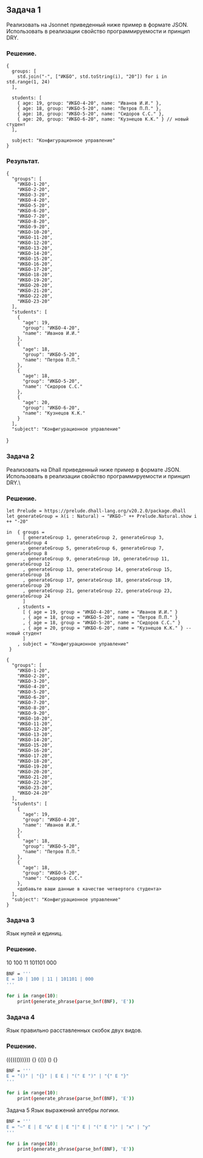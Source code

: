 ## Задача 1
Реализовать на Jsonnet приведенный ниже пример в формате JSON. Использовать в реализации свойство программируемости и принцип DRY.

### Решение.
```
{
  groups: [
    std.join("-", ["ИКБО", std.toString(i), "20"]) for i in std.range(1, 24)
  ],

  students: [
    { age: 19, group: "ИКБО-4-20", name: "Иванов И.И." },
    { age: 18, group: "ИКБО-5-20", name: "Петров П.П." },
    { age: 18, group: "ИКБО-5-20", name: "Сидоров С.С." },
    { age: 20, group: "ИКБО-6-20", name: "Кузнецов К.К." } // новый студент
  ],

  subject: "Конфигурационное управление"
}
```

### Результат.
```
{
  "groups": [
    "ИКБО-1-20",
    "ИКБО-2-20",
    "ИКБО-3-20",
    "ИКБО-4-20",
    "ИКБО-5-20",
    "ИКБО-6-20",
    "ИКБО-7-20",
    "ИКБО-8-20",
    "ИКБО-9-20",
    "ИКБО-10-20",
    "ИКБО-11-20",
    "ИКБО-12-20",
    "ИКБО-13-20",
    "ИКБО-14-20",
    "ИКБО-15-20",
    "ИКБО-16-20",
    "ИКБО-17-20",
    "ИКБО-18-20",
    "ИКБО-19-20",
    "ИКБО-20-20",
    "ИКБО-21-20",
    "ИКБО-22-20",
    "ИКБО-23-20"
  ],
  "students": [
    {
      "age": 19,
      "group": "ИКБО-4-20",
      "name": "Иванов И.И."
    },
    {
      "age": 18,
      "group": "ИКБО-5-20",
      "name": "Петров П.П."
    },
    {
      "age": 18,
      "group": "ИКБО-5-20",
      "name": "Сидоров С.С."
    },
    {
      "age": 20,
      "group": "ИКБО-6-20",
      "name": "Кузнецов К.К."
    }
  ],
  "subject": "Конфигурационное управление"
```
}
### Задача 2
Реализовать на Dhall приведенный ниже пример в формате JSON. Использовать в реализации свойство программируемости и принцип DRY.\

### Решение.
```
let Prelude = https://prelude.dhall-lang.org/v20.2.0/package.dhall
let generateGroup = λ(i : Natural) → "ИКБО-" ++ Prelude.Natural.show i ++ "-20"

in  { groups =
      [ generateGroup 1, generateGroup 2, generateGroup 3, generateGroup 4
      , generateGroup 5, generateGroup 6, generateGroup 7, generateGroup 8
      , generateGroup 9, generateGroup 10, generateGroup 11, generateGroup 12
      , generateGroup 13, generateGroup 14, generateGroup 15, generateGroup 16
      , generateGroup 17, generateGroup 18, generateGroup 19, generateGroup 20
      , generateGroup 21, generateGroup 22, generateGroup 23, generateGroup 24
      ]
    , students =
      [ { age = 19, group = "ИКБО-4-20", name = "Иванов И.И." }
      , { age = 18, group = "ИКБО-5-20", name = "Петров П.П." }
      , { age = 18, group = "ИКБО-5-20", name = "Сидоров С.С." }
      , { age = 20, group = "ИКБО-6-20", name = "Кузнецов К.К." } -- новый студент
      ]
    , subject = "Конфигурационное управление"
 }
```
```
{
  "groups": [
    "ИКБО-1-20",
    "ИКБО-2-20",
    "ИКБО-3-20",
    "ИКБО-4-20",
    "ИКБО-5-20",
    "ИКБО-6-20",
    "ИКБО-7-20",
    "ИКБО-8-20",
    "ИКБО-9-20",
    "ИКБО-10-20",
    "ИКБО-11-20",
    "ИКБО-12-20",
    "ИКБО-13-20",
    "ИКБО-14-20",
    "ИКБО-15-20",
    "ИКБО-16-20",
    "ИКБО-17-20",
    "ИКБО-18-20",
    "ИКБО-19-20",
    "ИКБО-20-20",
    "ИКБО-21-20",
    "ИКБО-22-20",
    "ИКБО-23-20",
    "ИКБО-24-20"
  ],
  "students": [
    {
      "age": 19,
      "group": "ИКБО-4-20",
      "name": "Иванов И.И."
    },
    {
      "age": 18,
      "group": "ИКБО-5-20",
      "name": "Петров П.П."
    },
    {
      "age": 18,
      "group": "ИКБО-5-20",
      "name": "Сидоров С.С."
    },
    <добавьте ваши данные в качестве четвертого студента>
  ],
  "subject": "Конфигурационное управление"
} 
```
### Задача 3
Язык нулей и единиц.

### Решение.
10
100
11
101101
000

```bash
BNF = '''
E = 10 | 100 | 11 | 101101 | 000
'''

for i in range(10):
    print(generate_phrase(parse_bnf(BNF), 'E'))
```

### Задача 4
Язык правильно расставленных скобок двух видов.

### Решение.
(({((()))}))
{}
{()}
()
{}

```bash
BNF = '''
E = "()" | "{}" | E E | "(" E ")" | "{" E "}"
'''

for i in range(10):
    print(generate_phrase(parse_bnf(BNF), 'E'))
```

Задача 5
Язык выражений алгебры логики.
```bash
BNF = '''
E = "~" E | E "&" E | E "|" E | "(" E ")" | "x" | "y"
'''

for i in range(10):
    print(generate_phrase(parse_bnf(BNF), 'E'))
```
